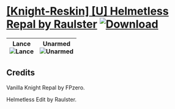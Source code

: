 # [\[Knight-Reskin\] \[U\] Helmetless Repal by Raulster](https://github.com/Klokinator/FE-Repo/tree/main/Battle%20Animations/Infantry%20-%20Knights,%20Generals,%20Armors/%5BKnight-Reskin%5D%20%5BU%5D%20Helmetless%20Repal%20by%20Raulster) [![Download](https://img.shields.io/badge/Download--red?style=social&logo=github)](https://minhaskamal.github.io/DownGit/#/home?url=https://github.com/Klokinator/FE-Repo/tree/main/Battle%20Animations/Infantry%20-%20Knights,%20Generals,%20Armors/%5BKnight-Reskin%5D%20%5BU%5D%20Helmetless%20Repal%20by%20Raulster)

| <b>Lance</b><br/><img alt="Lance" src="https://raw.githubusercontent.com/Klokinator/FE-Repo/main/Battle%20Animations/Infantry%20-%20Knights,%20Generals,%20Armors/%5BKnight-Reskin%5D%20%5BU%5D%20Helmetless%20Repal%20by%20Raulster/Lance/Lance.gif"/> | <b>Unarmed</b><br/><img alt="Unarmed" src="https://raw.githubusercontent.com/Klokinator/FE-Repo/main/Battle%20Animations/Infantry%20-%20Knights,%20Generals,%20Armors/%5BKnight-Reskin%5D%20%5BU%5D%20Helmetless%20Repal%20by%20Raulster/Unarmed/Unarmed.gif"/> |
| :---: | :---: |

## Credits

Vanilla Knight Repal by FPzero.

Helmetless Edit by Raulster.

